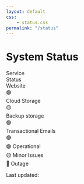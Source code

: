 ```yaml
---
layout: default
css:
    - status.css
permalink: "/status"
---
```


<!-- This is a placeholder -->

# System Status

<div class="status-table">
  <div class="status-row header">
    <div class="status-cell">Service</div>
    <div class="status-cell">Status</div>
  </div>
  <div class="status-row">
    <div class="status-cell">Website</div>
    <div class="status-cell"><span class="status-icon operational">🟢</span></div>
  </div>
  <div class="status-row">
    <div class="status-cell">Cloud Storage</div>
    <div class="status-cell"><span class="status-icon operational">🟡</span></div>
  </div>
  <div class="status-row">
    <div class="status-cell">Backup storage</div>
    <div class="status-cell"><span class="status-icon operational">🟢</span></div>
  </div>
  <div class="status-row">
    <div class="status-cell">Transactional Emails</div>
    <div class="status-cell"><span class="status-icon operational">🟢</span></div>
  </div>
</div>

<div class="status-legend">
  <div><span class="status-icon operational">🟢</span> Operational</div>
  <div><span class="status-icon issues">🟡</span> Minor Issues</div>
  <div><span class="status-icon outage">🔴</span> Outage</div>
</div>

<p class="last-updated">Last updated: <span id="current-date-time"></span></p>

<script>
  function updateDateTime() {
    document.getElementById('current-date-time').textContent = new Date().toLocaleString();
  }
  updateDateTime();
  setInterval(updateDateTime, 1000);
</script>
